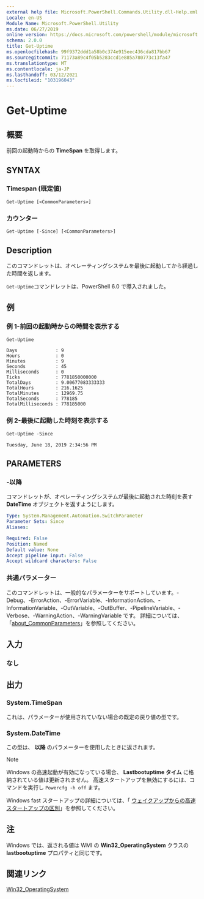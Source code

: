 ```yaml
---
external help file: Microsoft.PowerShell.Commands.Utility.dll-Help.xml
Locale: en-US
Module Name: Microsoft.PowerShell.Utility
ms.date: 06/27/2019
online version: https://docs.microsoft.com/powershell/module/microsoft.powershell.utility/get-uptime?view=powershell-7.2&WT.mc_id=ps-gethelp
schema: 2.0.0
title: Get-Uptime
ms.openlocfilehash: 99f9372ddd1a58b0c374e915eec436cda817bb67
ms.sourcegitcommit: 71173a89c4f05b5283ccd1e885a780773c13fa47
ms.translationtype: MT
ms.contentlocale: ja-JP
ms.lasthandoff: 03/12/2021
ms.locfileid: "103196043"
---
```

# Get-Uptime

## 概要
前回の起動時からの **TimeSpan** を取得します。

## SYNTAX

### Timespan (既定値)

```
Get-Uptime [<CommonParameters>]
```

### カウンター

```
Get-Uptime [-Since] [<CommonParameters>]
```

## Description

このコマンドレットは、オペレーティングシステムを最後に起動してから経過した時間を返します。

`Get-Uptime`コマンドレットは、PowerShell 6.0 で導入されました。

## 例

### 例 1-前回の起動時からの時間を表示する

```powershell
Get-Uptime
```

```Output
Days              : 9
Hours             : 0
Minutes           : 9
Seconds           : 45
Milliseconds      : 0
Ticks             : 7781850000000
TotalDays         : 9.00677083333333
TotalHours        : 216.1625
TotalMinutes      : 12969.75
TotalSeconds      : 778185
TotalMilliseconds : 778185000
```

### 例 2-最後に起動した時刻を表示する

```powershell
Get-Uptime -Since
```

```Output
Tuesday, June 18, 2019 2:34:56 PM
```

## PARAMETERS

### -以降

コマンドレットが、オペレーティングシステムが最後に起動された時刻を表す **DateTime** オブジェクトを返すようにします。

```yaml
Type: System.Management.Automation.SwitchParameter
Parameter Sets: Since
Aliases:

Required: False
Position: Named
Default value: None
Accept pipeline input: False
Accept wildcard characters: False
```

### 共通パラメーター

このコマンドレットは、一般的なパラメーターをサポートしています。-Debug、-ErrorAction、-ErrorVariable、-InformationAction、-InformationVariable、-OutVariable、-OutBuffer、-PipelineVariable、-Verbose、-WarningAction、-WarningVariable です。 詳細については、「[about_CommonParameters](https://go.microsoft.com/fwlink/?LinkID=113216)」を参照してください。

## 入力

### なし

## 出力

### System.TimeSpan

これは、パラメーターが使用されていない場合の既定の戻り値の型です。

### System.DateTime

この型は、 **以降** のパラメーターを使用したときに返されます。

> [!NOTE]
> Windows の高速起動が有効になっている場合、 **Lastbootuptime タイム** に格納されている値は更新されません。 高速スタートアップを無効にするには、コマンドを実行し `Powercfg -h off` ます。
>
> Windows fast スタートアップの詳細については、「 [ウェイクアップからの高速スタートアップの区別](/windows-hardware/drivers/kernel/distinguishing-fast-startup-from-wake-from-hibernation)」を参照してください。

## 注

Windows では、返される値は WMI の **Win32_OperatingSystem** クラスの **lastbootuptime** プロパティと同じです。

## 関連リンク

[Win32_OperatingSystem](/windows/win32/cimwin32prov/win32-operatingsystem#properties)

